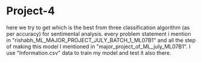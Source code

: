 # Project-4
here we try to get which is the best from three classification algorithm (as per accuracy) for sentimental analysis.
every problem statement i mention in "rishabh_ML_MAJOR_PROJECT_JULY_BATCH_1_ML07B1" and all the step of making this model I mentioned in "major_project_of_ML_july_ML07B1". 
I use "Information.csv" data to train my model and test it also there.
